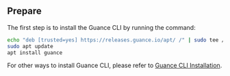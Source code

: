 ## Prepare

The first step is to install the Guance CLI by running the command: 

```bash
echo "deb [trusted=yes] https://releases.guance.io/apt/ /" | sudo tee /etc/apt/sources.list.d/guance.list
sudo apt update
apt install guance
```

For other ways to install Guance CLI, please refer to [Guance CLI Installation](https://github.com/GuanceCloud/guance-cli).

